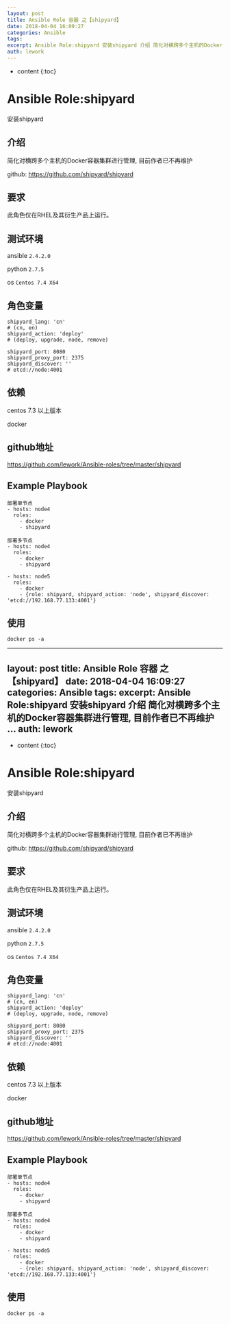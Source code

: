 ```yaml
---
layout: post
title: Ansible Role 容器 之【shipyard】
date: 2018-04-04 16:09:27
categories: Ansible
tags:
excerpt: Ansible Role:shipyard 安装shipyard 介绍 简化对横跨多个主机的Docker容器集群进行管理, 目前作者已不再维护 ...
auth: lework
---
```

* content
{:toc}

# Ansible Role:shipyard

安装shipyard

## 介绍

简化对横跨多个主机的Docker容器集群进行管理, 目前作者已不再维护

github: https://github.com/shipyard/shipyard

## 要求

此角色仅在RHEL及其衍生产品上运行。

## 测试环境

ansible `2.4.2.0`

python `2.7.5`

os `Centos 7.4 X64`

## 角色变量
    shipyard_lang: 'cn'
    # (cn, en)
    shipyard_action: 'deploy'
    # (deploy, upgrade, node, remove)

    shipyard_port: 8080
    shipyard_proxy_port: 2375
    shipyard_discover: ''
    # etcd://node:4001

## 依赖

centos 7.3 以上版本

docker

## github地址
https://github.com/lework/Ansible-roles/tree/master/shipyard

## Example Playbook
    部署单节点
    - hosts: node4
      roles:
        - docker
        - shipyard

    部署多节点
    - hosts: node4
      roles:
        - docker
        - shipyard

    - hosts: node5
      roles:
        - docker
        - {role: shipyard, shipyard_action: 'node', shipyard_discover: 'etcd://192.168.77.133:4001'}


## 使用
```
docker ps -a
```
---
layout: post
title: Ansible Role 容器 之【shipyard】
date: 2018-04-04 16:09:27
categories: Ansible
tags:
excerpt: Ansible Role:shipyard 安装shipyard 介绍 简化对横跨多个主机的Docker容器集群进行管理, 目前作者已不再维护 ...
auth: lework
---
* content
{:toc}

# Ansible Role:shipyard

安装shipyard

## 介绍

简化对横跨多个主机的Docker容器集群进行管理, 目前作者已不再维护

github: https://github.com/shipyard/shipyard

## 要求

此角色仅在RHEL及其衍生产品上运行。

## 测试环境

ansible `2.4.2.0`

python `2.7.5`

os `Centos 7.4 X64`

## 角色变量
    shipyard_lang: 'cn'
    # (cn, en)
    shipyard_action: 'deploy'
    # (deploy, upgrade, node, remove)

    shipyard_port: 8080
    shipyard_proxy_port: 2375
    shipyard_discover: ''
    # etcd://node:4001

## 依赖

centos 7.3 以上版本

docker

## github地址
https://github.com/lework/Ansible-roles/tree/master/shipyard

## Example Playbook
    部署单节点
    - hosts: node4
      roles:
        - docker
        - shipyard

    部署多节点
    - hosts: node4
      roles:
        - docker
        - shipyard

    - hosts: node5
      roles:
        - docker
        - {role: shipyard, shipyard_action: 'node', shipyard_discover: 'etcd://192.168.77.133:4001'}


## 使用
```
docker ps -a
```
